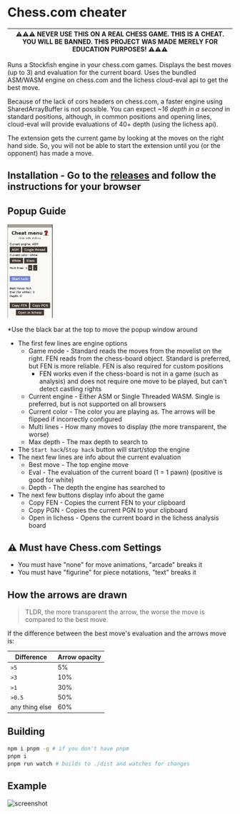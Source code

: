 # Chess.com cheater

| ⚠⚠⚠ NEVER USE THIS ON A REAL CHESS GAME. THIS IS A CHEAT. YOU WILL BE BANNED. THIS PROJECT WAS MADE MERELY FOR EDUCATION PURPOSES! ⚠⚠⚠ |
| -------------------------------------------------------------------------------------------------------------------------------------- |

Runs a Stockfish engine in your chess.com games. Displays the best moves (up to 3) and evaluation for the current board. Uses the bundled ASM/WASM engine on chess.com and the lichess cloud-eval api to get the best move.

Because of the lack of cors headers on chess.com, a faster engine using SharedArrayBuffer is not possible. You can expect *~16 depth in a second* in standard positions, although, in common positions and opening lines, cloud-eval will provide evaluations of 40+ depth (using the lichess api).

The extension gets the current game by looking at the moves on the right hand side. So, you will not be able to start the extension until you (or the opponent) has made a move.

## Installation - Go to the [releases](https://github.com/jameslinimk/chess-com-cheater/releases/latest) and follow the instructions for your browser

## Popup Guide

<img src="./imgs/Screenshot%202023-04-05%20at%2013-21-45%20Play%20Chess%20Online%20Against%20the%20Computer.png" width="20%" alt="Chess.com cheat menu">

*Use the black bar at the top to move the popup window around

- The first few lines are engine options
  - Game mode - Standard reads the moves from the movelist on the right. FEN reads from the chess-board object. Standard is preferred, but FEN is more reliable. FEN is also required for custom positions
    - FEN works even if the chess-board is not in a game (such as analysis) and does not require one move to be played, but can't detect castling rights
  - Current engine - Either ASM or Single Threaded WASM. Single is preferred, but is not supported on all browsers
  - Current color - The color you are playing as. The arrows will be flipped if incorrectly configured
  - Multi lines - How many moves to display (the more transparent, the worse)
  - Max depth - The max depth to search to
- The `Start hack`/`Stop hack` button will start/stop the engine
- The next few lines are info about the current evaluation
  - Best move - The top engine move
  - Eval - The evaluation of the current board (1 = 1 pawn) (positive is good for white)
  - Depth - The depth the engine has searched to
- The next few buttons display info about the game
  - Copy FEN - Copies the current FEN to your clipboard
  - Copy PGN - Copies the current PGN to your clipboard
  - Open in lichess - Opens the current board in the lichess analysis board

## ⚠ Must have Chess.com Settings

- You must have "none" for move animations, "arcade" breaks it
- You must have "figurine" for piece notations, "text" breaks it

## How the arrows are drawn

> TLDR, the more transparent the arrow, the worse the move is compared to the best move.

If the difference between the best move's evaluation and the arrows move is:

| Difference     | Arrow opacity |
| -------------- | ------------- |
| `>5`           | 5%            |
| `>3`           | 10%           |
| `>1`           | 30%           |
| `>0.5`         | 50%           |
| any thing else | 60%           |

## Building

```bash
npm i pnpm -g # if you don't have pnpm
pnpm i
pnpm run watch # builds to ./dist and watches for changes
````

## Example

![screenshot](./imgs/Screenshot%202023-04-05%20at%2013-22-22%20Play%20Chess%20Online%20Against%20the%20Computer.png)
